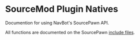 # SourceMod Plugin Natives

Documention for using NavBot's SourcePawn API.

All functions are documented on the SourcePawn [include files].

[include files]: https://github.com/caxanga334/NavBot/tree/main/scripting/include